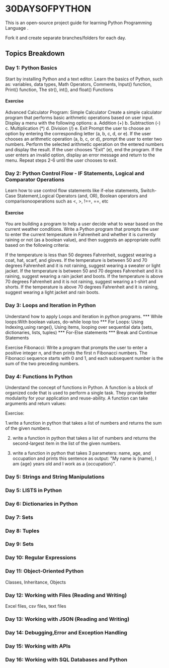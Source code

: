 # 30DAYSOFPYTHON

This is an open-source project guide for learning Python Programming Language .

Fork it and create separate branches/folders for each day. 

## Topics Breakdown

### Day 1: Python Basics
Start by installing Python and a text editor. Learn the basics of Python, such as: 
 variables, data types, Math Operators, Comments, Input() function, Print() function, The str(), int(), and float() Functions

#### Exercise
Advanced Calculator Program: Simple Calculator
Create a simple calculator program that performs basic arithmetic operations based on user input.
Display a menu with the following options:
a. Addition (+)
b. Subtraction (-)
c. Multiplication (*)
d. Division (/)
e. Exit
Prompt the user to choose an option by entering the corresponding letter (a, b, c, d, or e).
If the user chooses an arithmetic operation (a, b, c, or d), prompt the user to enter two numbers.
Perform the selected arithmetic operation on the entered numbers and display the result.
If the user chooses "Exit" (e), end the program.
If the user enters an invalid option, display an error message and return to the menu.
Repeat steps 2-6 until the user chooses to exit.


### Day 2: Python Control Flow - IF Statements, Logical and Comparator Operations

Learn how to use control flow statements like if-else statements, Switch-Case Statement,Logical Operators (and, OR), Boolean operators and comparisonooperations such as <, >, !==, ==, etc

#### Exercise

You are building a program to help a user decide what to wear based on the current weather conditions. Write a Python program that prompts the user to enter the current temperature in Fahrenheit and whether it is currently raining or not (as a boolean value), and then suggests an appropriate outfit based on the following criteria:

If the temperature is less than 50 degrees Fahrenheit, suggest wearing a coat, hat, scarf, and gloves. If the temperature is between 50 and 70 degrees Fahrenheit and it is not raining, suggest wearing a sweater or light jacket. If the temperature is between 50 and 70 degrees Fahrenheit and it is raining, suggest wearing a rain jacket and boots. If the temperature is above 70 degrees Fahrenheit and it is not raining, suggest wearing a t-shirt and shorts. If the temperature is above 70 degrees Fahrenheit and it is raining, suggest wearing a light jacket and rain boots.

### Day 3: Loops and Iteration in Python 

Understand how to apply Loops and iteration in python programs. *** While loops:With boolean values, do-while loop too *** For Loops: Using Indexing,using range(), Using items, looping over sequential data (sets, dictionaries, lists, tuples) *** For-Else statements *** Break and Continue Statements

Exercise
Fibonacci: Write a program that prompts the user to enter a positive integer n, and then prints the first n Fibonacci numbers. The Fibonacci sequence starts with 0 and 1, and each subsequent number is the sum of the two preceding numbers.


### Day 4: Functions In Python 

Understand the concept of functions in Python. A function is a block of organized code that is used to perform a single task. They provide better modularity for your application and reuse-ability. A function can take arguments and return values:

Exercise:

1.write a function in python that takes a list of numbers and returns the sum of the given numbers. 

2. write a function in python that takes a list of numbers and returns the second-largest item in the list of the given numbers. 

 3. write a function in python that takes 3 parameters: name, age, and occupation and prints this sentence as output: "My name is {name}, I am {age} years old and I work as a {occupation}". 

### Day 5: Strings and String Manipulations 

### Day 5: LISTS in Python


### Day 6: Dictionaries in Python 



### Day 7: Sets 


### Day 8: Tuples 



### Day 9: Sets 




### Day 10: Regular Expressions


### Day 11: Object-Oriented Python 
 Classes, Inheritance, Objects 


### Day 12: Working with Files (Reading and Writing)

Excel files, csv files, text files 


### Day 13: Working with JSON (Reading and Writing)



### Day 14: Debugging,Error and Exception Handling 




### Day 15: Working with APIs 



### Day 16: Working with SQL Databases and Python 


















